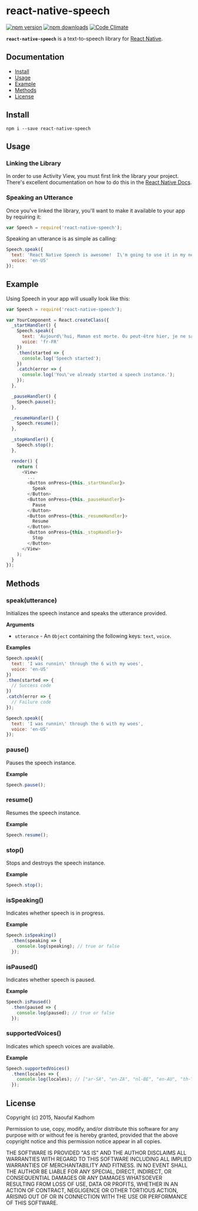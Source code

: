 # react-native-speech

[![npm version](https://img.shields.io/npm/v/react-native-speech.svg?style=flat-square)](https://www.npmjs.com/package/react-native-speech)
[![npm downloads](https://img.shields.io/npm/dm/react-native-speech.svg?style=flat-square)](https://www.npmjs.com/package/react-native-speech)
[![Code Climate](https://img.shields.io/codeclimate/github/naoufal/react-nativespeech.svg?style=flat-square)](https://codeclimate.com/github/naoufal/react-native-speech)

__`react-native-speech`__ is a text-to-speech library for [React Native](https://facebook.github.io/react-native/).

## Documentation
- [Install](https://github.com/naoufal/react-native-speech#install)
- [Usage](https://github.com/naoufal/react-native-speech#usage)
- [Example](https://github.com/naoufal/react-native-speech#example)
- [Methods](https://github.com/naoufal/react-native-speech#methods)
- [License](https://github.com/naoufal/react-native-speech#license)

## Install
```shell
npm i --save react-native-speech
```

## Usage
### Linking the Library
In order to use Activity View, you must first link the library your project.  There's excellent documentation on how to do this in the [React Native Docs](https://facebook.github.io/react-native/docs/linking-libraries.html#content).

### Speaking an Utterance
Once you've linked the library, you'll want to make it available to your app by requiring it:

```js
var Speech = require('react-native-speech');
```

Speaking an utterance is as simple as calling:
```js
Speech.speak({
  text: 'React Native Speech is awesome!  I\'m going to use it in my next project.',
  voice: 'en-US'
});
```

## Example
Using Speech in your app will usually look like this:
```js
var Speech = require('react-native-speech');

var YourComponent = React.createClass({
  _startHandler() {
    Speech.speak({
      text: 'Aujourd\'hui, Maman est morte. Ou peut-être hier, je ne sais pas.',
      voice: 'fr-FR'
    })
    .then(started => {
      console.log('Speech started');
    })
    .catch(error => {
      console.log('You\'ve already started a speech instance.');
    });
  },

  _pauseHandler() {
    Speech.pause();
  },

  _resumeHandler() {
    Speech.resume();
  },

  _stopHandler() {
    Speech.stop();
  },

  render() {
    return (
      <View>
        ...
        <Button onPress={this._startHandler}>
          Speak
        </Button>
        <Button onPress={this._pauseHandler}>
          Pause
        </Button>
        <Button onPress={this._resumeHandler}>
          Resume
        </Button>
        <Button onPress={this._stopHandler}>
          Stop
        </Button>
      </View>
    );
  }
});
```

## Methods

### speak(utterance)
Initializes the speech instance and speaks the utterance provided.

__Arguments__
- `utterance` - An `Object` containing the following keys: `text`, `voice`.

__Examples__
```js
Speech.speak({
  text: 'I was runnin\' through the 6 with my woes',
  voice: 'en-US'
})
.then(started => {
  // Success code
})
.catch(error => {
  // Failure code
});
```

```js
Speech.speak({
  text: 'I was runnin\' through the 6 with my woes',
  voice: 'en-US'
});
```

### pause()
Pauses the speech instance.

__Example__
```js
Speech.pause();
```

### resume()
Resumes the speech instance.

__Example__
```js
Speech.resume();
```

### stop()
Stops and destroys the speech instance.

__Example__
```js
Speech.stop();
```

### isSpeaking()
Indicates whether speech is in progress.

__Example__
```js
Speech.isSpeaking()
  .then(speaking => {
    console.log(speaking); // true or false
  });
```

### isPaused()
Indicates whether speech is paused.

__Example__
```js
Speech.isPaused()
  .then(paused => {
    console.log(paused); // true or false
  });
```

### supportedVoices()
Indicates which speech voices are available.

__Example__
```js
Speech.supportedVoices()
  .then(locales => {
    console.log(locales); // ["ar-SA", "en-ZA", "nl-BE", "en-AU", "th-TH", ...]
  });
```

## License
Copyright (c) 2015, Naoufal Kadhom

Permission to use, copy, modify, and/or distribute this software for any purpose with or without fee is hereby granted, provided that the above copyright notice and this permission notice appear in all copies.

THE SOFTWARE IS PROVIDED "AS IS" AND THE AUTHOR DISCLAIMS ALL WARRANTIES WITH REGARD TO THIS SOFTWARE INCLUDING ALL IMPLIED WARRANTIES OF MERCHANTABILITY AND FITNESS. IN NO EVENT SHALL THE AUTHOR BE LIABLE FOR ANY SPECIAL, DIRECT, INDIRECT, OR CONSEQUENTIAL DAMAGES OR ANY DAMAGES WHATSOEVER RESULTING FROM LOSS OF USE, DATA OR PROFITS, WHETHER IN AN ACTION OF CONTRACT, NEGLIGENCE OR OTHER TORTIOUS ACTION, ARISING OUT OF OR IN CONNECTION WITH THE USE OR PERFORMANCE OF THIS SOFTWARE.
